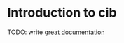 # Introduction to cib

TODO: write [great documentation](http://jacobian.org/writing/what-to-write/)
